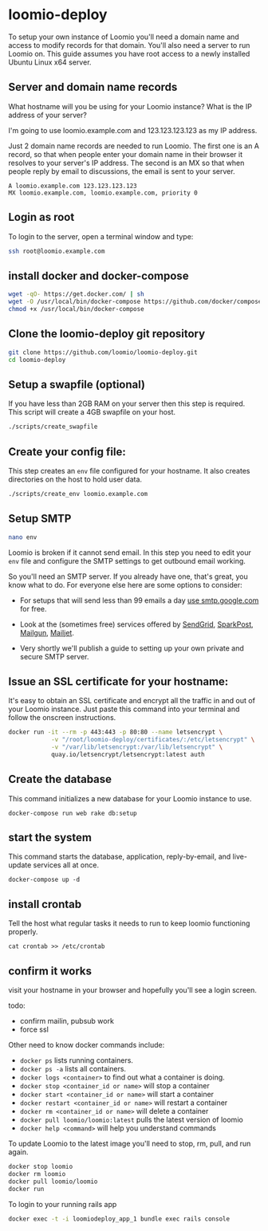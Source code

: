 # loomio-deploy

To setup your own instance of Loomio you'll need a domain name and access to modify records for that domain.
You'll also need a server to run Loomio on. This guide assumes you have root access to a newly installed Ubuntu Linux x64 server.

## Server and domain name records
What hostname will you be using for your Loomio instance? What is the IP address of your server?

I'm going to use loomio.example.com and 123.123.123.123 as my IP address.

Just 2 domain name records are needed to run Loomio.
The first one is an A record, so that when people enter your domain name in their browser it resolves to your server's IP address.
The second is an MX so that when people reply by email to discussions, the email is sent to your server.

```
A loomio.example.com 123.123.123.123
MX loomio.example.com, loomio.example.com, priority 0
```

## Login as root
To login to the server, open a terminal window and type:

```sh
ssh root@loomio.example.com
```

## install docker and docker-compose

```sh
wget -qO- https://get.docker.com/ | sh
wget -O /usr/local/bin/docker-compose https://github.com/docker/compose/releases/download/1.6.2/docker-compose-`uname -s`-`uname -m`
chmod +x /usr/local/bin/docker-compose
```

## Clone the loomio-deploy git repository

```sh
git clone https://github.com/loomio/loomio-deploy.git
cd loomio-deploy
```

## Setup a swapfile (optional)
If you have less than 2GB RAM on your server then this step is required. This script will create a 4GB swapfile on your host.

```sh
./scripts/create_swapfile
```

## Create your config file:
This step creates an `env` file configured for your hostname. It also creates directories on the host to hold user data.

```sh
./scripts/create_env loomio.example.com
```

## Setup SMTP

```sh
nano env
```

Loomio is broken if it cannot send email. In this step you need to edit your `env` file and configure the SMTP settings to get outbound email working.

So you'll need an SMTP server. If you already have one, that's great, you know what to do. For everyone else here are some options to consider:

- For setups that will send less than 99 emails a day [use smtp.google.com](https://www.digitalocean.com/community/tutorials/how-to-use-google-s-smtp-server) for free.

- Look at the (sometimes free) services offered by [SendGrid](https://sendgrid.com/), [SparkPost](https://www.sparkpost.com/), [Mailgun](http://www.mailgun.com/), [Mailjet](https://www.mailjet.com/pricing).

- Very shortly we'll publish a guide to setting up your own private and secure SMTP server.

## Issue an SSL certificate for your hostname:
It's easy to obtain an SSL certificate and encrypt all the traffic in and out of your Loomio instance. Just paste this command into your terminal and follow the onscreen instructions.

```sh
docker run -it --rm -p 443:443 -p 80:80 --name letsencrypt \
            -v "/root/loomio-deploy/certificates/:/etc/letsencrypt" \
            -v "/var/lib/letsencrypt:/var/lib/letsencrypt" \
            quay.io/letsencrypt/letsencrypt:latest auth
```

## Create the database
This command initializes a new database for your Loomio instance to use.

```
docker-compose run web rake db:setup
```

## start the system
This command starts the database, application, reply-by-email, and live-update services all at once.

```
docker-compose up -d
```

## install crontab
Tell the host what regular tasks it needs to run to keep loomio functioning properly.

```
cat crontab >> /etc/crontab
```

## confirm it works
visit your hostname in your browser and hopefully you'll see a login screen.

todo:
* confirm mailin, pubsub work
* force ssl

Other need to know docker commands include:
* `docker ps` lists running containers.
* `docker ps -a` lists all containers.
* `docker logs <container>` to find out what a container is doing.
* `docker stop <container_id or name>` will stop a container
* `docker start <container_id or name>` will start a container
* `docker restart <container_id or name>` will restart a container
* `docker rm <container_id or name>` will delete a container
* `docker pull loomio/loomio:latest` pulls the latest version of loomio
* `docker help <command>` will help you understand commands

To update Loomio to the latest image you'll need to stop, rm, pull, and run again.

```sh
docker stop loomio
docker rm loomio
docker pull loomio/loomio
docker run
```

To login to your running rails app

```sh
docker exec -t -i loomiodeploy_app_1 bundle exec rails console
```
